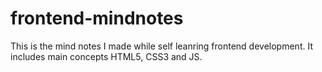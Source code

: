 # frontend-mindnotes
This is the mind notes I made while self leanring frontend development. It includes main concepts HTML5, CSS3 and JS.
